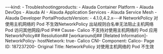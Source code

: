 ---kind:   - Troubleshootingproducts:    - Alauda Container Platform   - Alauda DevOps   - Alauda AI   - Alauda Application Services   - Alauda Service Mesh   - Alauda Developer PortalProductsVersion:   - 4.1.0,4.2.x---<!-- A type of document that involves encountering a fault, diag...it, performing root cause analysis, and providing solutions. --># NetworkPolicy 对使用主机网络的 Pod 不生效NetworkPolicy 出站规则白名单无法阻止主机网络 Pod 访问其他网段/Pod IP## Cause- Calico 不支持对使用主机网络的 Pod 应用 NetworkPolicy## Resolution## [workaround]## [Related Information]- NetworkPolicy- hostNetwork: true- Calico CNI- Component: Calico- Page ID: 187237200- Original Title: NetworkPolicy 对使用主机网络的 Pod 不生效
